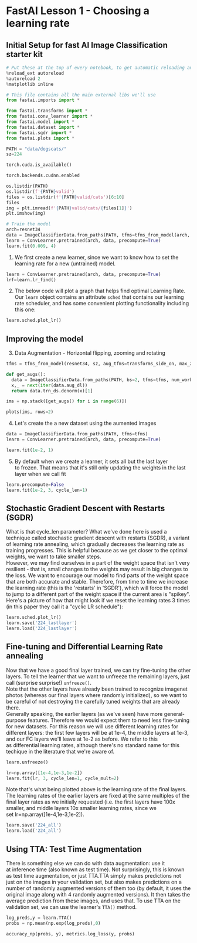 
# FastAI Lesson 1 - Choosing a learning rate
## Initial Setup for fast AI Image Classification starter kit

```python
# Put these at the top of every notebook, to get automatic reloading and inline plotting
%reload_ext autoreload
%autoreload 2
%matplotlib inline

# This file contains all the main external libs we'll use
from fastai.imports import *

from fastai.transforms import *
from fastai.conv_learner import *
from fastai.model import *
from fastai.dataset import *
from fastai.sgdr import *
from fastai.plots import *

PATH = "data/dogscats/"
sz=224

torch.cuda.is_available()

torch.backends.cudnn.enabled

os.listdir(PATH)
os.listdir(f'{PATH}valid')
files = os.listdir(f'{PATH}valid/cats')[6:10]
files
img = plt.imread(f'{PATH}valid/cats/{files[1]}')
plt.imshow(img)

# Train the model
arch=resnet34
data = ImageClassifierData.from_paths(PATH, tfms=tfms_from_model(arch, sz))
learn = ConvLearner.pretrained(arch, data, precompute=True)
learn.fit(0.009, 4)
```

1. We first create a new learner, since we want to know how to set the learning rate for a new (untrained) model.

```python
learn = ConvLearner.pretrained(arch, data, precompute=True)
lrf=learn.lr_find()
```
2. The below code will plot a graph that helps find optimal Learning Rate. Our `learn` object contains an attribute `sched` that contains our learning rate scheduler, and has some convenient plotting functionality including this one:
```python
learn.sched.plot_lr()
```
## Improving the model
3. Data Augmentation - Horizontal flipping, zooming and rotating
```python
tfms = tfms_from_model(resnet34, sz, aug_tfms=transforms_side_on, max_zoom=1.1)

def get_augs():
  data = ImageClassifierData.from_paths(PATH, bs=2, tfms=tfms, num_workers=1)   
  x,_ = next(iter(data.aug_dl))
  return data.trn_ds.denorm(x)[1]

ims = np.stack([get_augs() for i in range(6)])

plots(ims, rows=2)
```
4. Let's create the a new dataset using the aumented images
```python
data = ImageClassifierData.from_paths(PATH, tfms=tfms)
learn = ConvLearner.pretrained(arch, data, precompute=True)

learn.fit(1e-2, 1)
```
5. By default when we create a learner, it sets all but the last layer to frozen. That means that it's still only updating the weights in the last layer when we call fit
```python
learn.precompute=False
learn.fit(1e-2, 3, cycle_len=1)
```
## Stochastic Gradient Descent with Restarts (SGDR)
What is that cycle_len parameter? What we've done here is used a technique called stochastic gradient descent with restarts (SGDR), 
a variant of learning rate annealing, which gradually decreases the learning rate as training progresses. This is helpful because as we
get closer to the optimal weights, we want to take smaller steps. <br>
However, we may find ourselves in a part of the weight space that isn't very resilient - that is, small changes to the weights may
result in big changes to the loss. We want to encourage our model to find parts of the weight space that are both accurate and stable.
Therefore, from time to time we increase the learning rate (this is the 'restarts' in 'SGDR'), which will force the model to jump 
to a different part of the weight space if the current area is "spikey". Here's a picture of how that might look if we reset the
learning rates 3 times (in this paper they call it a "cyclic LR schedule"):

```python
learn.sched.plot_lr()
learn.save('224_lastlayer')
learn.load('224_lastlayer')
```
## Fine-tuning and Differential Learning Rate annealing
Now that we have a good final layer trained, we can try fine-tuning the other layers. To tell the learner that we want to unfreeze 
the remaining layers, just call (surprise surprise!) `unfreeze()`.<br>
Note that the other layers have already been trained to recognize imagenet photos (whereas our final layers where randomly initialized), 
so we want to be careful of not destroying the carefully tuned weights that are already there.<br>
Generally speaking, the earlier layers (as we've seen) have more general-purpose features. Therefore we would expect them to need less
fine-tuning for new datasets. For this reason we will use different learning rates for different layers: the first few layers will be
at 1e-4, the middle layers at 1e-3, and our FC layers we'll leave at 1e-2 as before. We refer to this as differential learning rates, 
although there's no standard name for this techique in the literature that we're aware of.
```python
learn.unfreeze()

lr=np.array([1e-4,1e-3,1e-2])
learn.fit(lr, 3, cycle_len=1, cycle_mult=2)
```
Note that's what being plotted above is the learning rate of the final layers. The learning rates of the earlier layers are fixed at the same multiples of the final layer rates as we initially requested (i.e. the first layers have 100x smaller, and middle layers 10x smaller learning rates, since we set lr=np.array([1e-4,1e-3,1e-2]).

```python 
learn.save('224_all')
learn.load('224_all')
```
## Using TTA: Test Time Augmentation
There is something else we can do with data augmentation: use it at inference time (also known as test time). Not surprisingly, this is known as test time augmentation, or just TTA.TTA simply makes predictions not just on the images in your validation set, but also makes predictions on a number of randomly augmented versions of them too (by default, it uses the original image along with 4 randomly augmented versions). It then takes the average prediction from these images, and uses that. To use TTA on the validation set, we can use the learner's `TTA()` method.

```python
log_preds,y = learn.TTA()
probs = np.mean(np.exp(log_preds),0)

accuracy_np(probs, y), metrics.log_loss(y, probs)
```
